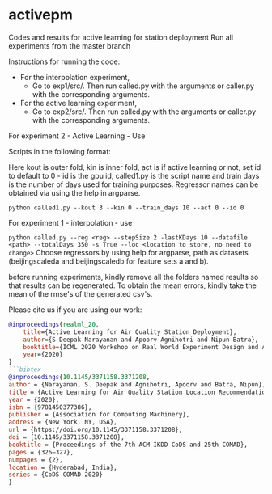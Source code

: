 # activepm
Codes and results for active learning for station deployment
Run all experiments from the master branch

Instructions for running the code:
* For the interpolation experiment,
    * Go to exp1/src/. Then run called.py with the arguments or caller.py with the corresponding arguments.
* For the active learning experiment,
    * Go to exp2/src/. Then run called.py with the arguments or caller.py with the corresponding arguments.
    
For experiment 2 - Active Learning - Use 

Scripts in the following format:

Here kout is outer fold, kin is inner fold, act is if active learning or not, set id to default to 0 - id is the gpu id, called1.py is the script name and train days is the number of days used for training purposes. 
Regressor names can be obtained via using the help in argparse.

```python called1.py --kout 3 --kin 0 --train_days 10 --act 0 --id 0```

For experiment 1 - interpolation - use

```python called.py --reg <reg> --stepSize 2 -lastKDays 10 --datafile <path> --totalDays 350 -s True --loc <location to store, no need to change>```
Choose regressors by using help for argparse, path as datasets (beijingscaleda and beijingscaledb for feature sets a and b).

before running experiments, kindly remove all the folders named results so that results can be regenerated. 
To obtain the mean errors, kindly take the mean of the rmse's of the generated csv's.

Please cite us if you are using our work:
```bibtex
@inproceedings{realml_20,
    title={Active Learning for Air Quality Station Deployment},
    author={S Deepak Narayanan and Apoorv Agnihotri and Nipun Batra},
    booktitle={ICML 2020 Workshop on Real World Experiment Design and Active Learning},
    year={2020}
}
```bibtex
@inproceedings{10.1145/3371158.3371208,
author = {Narayanan, S. Deepak and Agnihotri, Apoorv and Batra, Nipun},
title = {Active Learning for Air Quality Station Location Recommendation},
year = {2020},
isbn = {9781450377386},
publisher = {Association for Computing Machinery},
address = {New York, NY, USA},
url = {https://doi.org/10.1145/3371158.3371208},
doi = {10.1145/3371158.3371208},
booktitle = {Proceedings of the 7th ACM IKDD CoDS and 25th COMAD},
pages = {326–327},
numpages = {2},
location = {Hyderabad, India},
series = {CoDS COMAD 2020}
}
```
  
